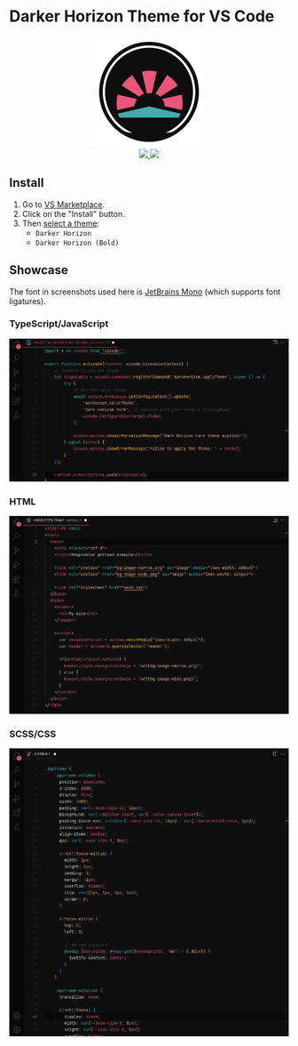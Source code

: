 # Darker Horizon Theme for VS Code
<p align="center">
  <a href="https://marketplace.visualstudio.com/items?itemName=ewwwdp.darker-horizon">
  <img src="logo.png"/>
  <br>
  <img src = "https://badgen.net/github/release/ewwwdp/dark-horizon-vscode/stable?color=white"/>
  <img src = "https://badgen.net/vs-marketplace/i/ewwwdp.darker-horizon?color=white"/>
  </a>
</p>

## Install

1. Go to [VS Marketplace](https://marketplace.visualstudio.com/items?itemName=ewwwdp.darker-horizon).
2. Click on the "Install" button.
3. Then [select a theme](https://code.visualstudio.com/docs/getstarted/themes#_selecting-the-color-theme):
    - `Darker Horizon`
    - `Darker Horizon (Bold)`

## Showcase

The font in screenshots used here is [JetBrains Mono](https://www.jetbrains.com/lp/mono/) (which supports font ligatures).

### TypeScript/JavaScript

![TS preview](https://github.com/ewwwdp/dark-horizon-vscode/raw/v0.5.0/screenshots/ts.png)

### HTML

![HTML preview](https://github.com/ewwwdp/dark-horizon-vscode/raw/v0.5.0/screenshots/html.png)

### SCSS/CSS

![SCSS preview](https://github.com/ewwwdp/dark-horizon-vscode/raw/v0.5.0/screenshots/scss.png)